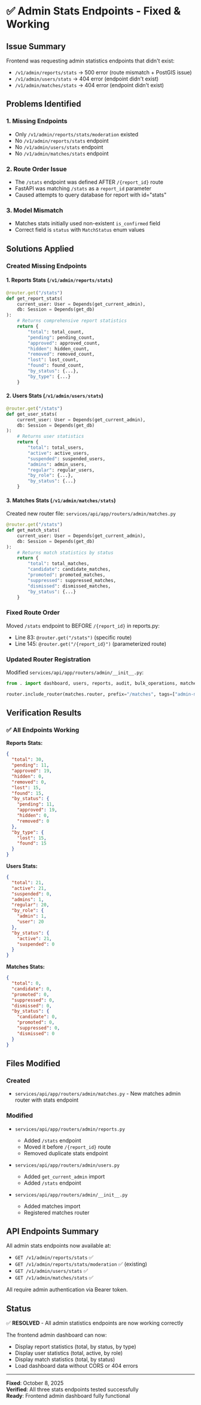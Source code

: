 # ✅ Admin Stats Endpoints - Fixed & Working

## Issue Summary

Frontend was requesting admin statistics endpoints that didn't exist:

- `/v1/admin/reports/stats` → 500 error (route mismatch + PostGIS issue)
- `/v1/admin/users/stats` → 404 error (endpoint didn't exist)
- `/v1/admin/matches/stats` → 404 error (endpoint didn't exist)

## Problems Identified

### 1. Missing Endpoints

- Only `/v1/admin/reports/stats/moderation` existed
- No `/v1/admin/reports/stats` endpoint
- No `/v1/admin/users/stats` endpoint
- No `/v1/admin/matches/stats` endpoint

### 2. Route Order Issue

- The `/stats` endpoint was defined AFTER `/{report_id}` route
- FastAPI was matching `/stats` as a `report_id` parameter
- Caused attempts to query database for report with id="stats"

### 3. Model Mismatch

- Matches stats initially used non-existent `is_confirmed` field
- Correct field is `status` with `MatchStatus` enum values

## Solutions Applied

### Created Missing Endpoints

#### 1. Reports Stats (`/v1/admin/reports/stats`)

```python
@router.get("/stats")
def get_report_stats(
    current_user: User = Depends(get_current_admin),
    db: Session = Depends(get_db)
):
    # Returns comprehensive report statistics
    return {
        "total": total_count,
        "pending": pending_count,
        "approved": approved_count,
        "hidden": hidden_count,
        "removed": removed_count,
        "lost": lost_count,
        "found": found_count,
        "by_status": {...},
        "by_type": {...}
    }
```

#### 2. Users Stats (`/v1/admin/users/stats`)

```python
@router.get("/stats")
def get_user_stats(
    current_user: User = Depends(get_current_admin),
    db: Session = Depends(get_db)
):
    # Returns user statistics
    return {
        "total": total_users,
        "active": active_users,
        "suspended": suspended_users,
        "admins": admin_users,
        "regular": regular_users,
        "by_role": {...},
        "by_status": {...}
    }
```

#### 3. Matches Stats (`/v1/admin/matches/stats`)

Created new router file: `services/api/app/routers/admin/matches.py`

```python
@router.get("/stats")
def get_match_stats(
    current_user: User = Depends(get_current_admin),
    db: Session = Depends(get_db)
):
    # Returns match statistics by status
    return {
        "total": total_matches,
        "candidate": candidate_matches,
        "promoted": promoted_matches,
        "suppressed": suppressed_matches,
        "dismissed": dismissed_matches,
        "by_status": {...}
    }
```

### Fixed Route Order

Moved `/stats` endpoint to BEFORE `/{report_id}` in reports.py:

- Line 83: `@router.get("/stats")` (specific route)
- Line 145: `@router.get("/{report_id}")` (parameterized route)

### Updated Router Registration

Modified `services/api/app/routers/admin/__init__.py`:

```python
from . import dashboard, users, reports, audit, bulk_operations, matches

router.include_router(matches.router, prefix="/matches", tags=["admin-matches"])
```

## Verification Results

### ✅ All Endpoints Working

**Reports Stats:**

```json
{
  "total": 30,
  "pending": 11,
  "approved": 19,
  "hidden": 0,
  "removed": 0,
  "lost": 15,
  "found": 15,
  "by_status": {
    "pending": 11,
    "approved": 19,
    "hidden": 0,
    "removed": 0
  },
  "by_type": {
    "lost": 15,
    "found": 15
  }
}
```

**Users Stats:**

```json
{
  "total": 21,
  "active": 21,
  "suspended": 0,
  "admins": 1,
  "regular": 20,
  "by_role": {
    "admin": 1,
    "user": 20
  },
  "by_status": {
    "active": 21,
    "suspended": 0
  }
}
```

**Matches Stats:**

```json
{
  "total": 0,
  "candidate": 0,
  "promoted": 0,
  "suppressed": 0,
  "dismissed": 0,
  "by_status": {
    "candidate": 0,
    "promoted": 0,
    "suppressed": 0,
    "dismissed": 0
  }
}
```

## Files Modified

### Created

- `services/api/app/routers/admin/matches.py` - New matches admin router with stats endpoint

### Modified

- `services/api/app/routers/admin/reports.py`
  - Added `/stats` endpoint
  - Moved it before `/{report_id}` route
  - Removed duplicate stats endpoint
- `services/api/app/routers/admin/users.py`

  - Added `get_current_admin` import
  - Added `/stats` endpoint

- `services/api/app/routers/admin/__init__.py`
  - Added matches import
  - Registered matches router

## API Endpoints Summary

All admin stats endpoints now available at:

- `GET /v1/admin/reports/stats` ✅
- `GET /v1/admin/reports/stats/moderation` ✅ (existing)
- `GET /v1/admin/users/stats` ✅
- `GET /v1/admin/matches/stats` ✅

All require admin authentication via Bearer token.

## Status

✅ **RESOLVED** - All admin statistics endpoints are now working correctly

The frontend admin dashboard can now:

- Display report statistics (total, by status, by type)
- Display user statistics (total, active, by role)
- Display match statistics (total, by status)
- Load dashboard data without CORS or 404 errors

---

**Fixed**: October 8, 2025  
**Verified**: All three stats endpoints tested successfully  
**Ready**: Frontend admin dashboard fully functional
